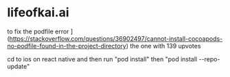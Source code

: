 # lifeofkai.ai

to fix the podfile error 
](https://stackoverflow.com/questions/36902497/cannot-install-cocoapods-no-podfile-found-in-the-project-directory) the one with 139 upvotes

cd to ios on react native and then run "pod install" then "pod install --repo-update"
